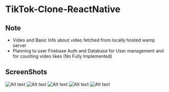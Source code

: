 # TikTok-Clone-ReactNative

## Note
* Video and Basic Info about video fetched from locally hosted wamp server 
* Planning to user Firebase Auth and Database for User management and for counting video likes (No Fully Implemented)

## ScreenShots
![Alt text](/screenshots/1.jpg?raw=true "Login")
![Alt text](/screenshots/2.jpg?raw=true "Register")
![Alt text](/screenshots/3.jpg?raw=true "Feed")
![Alt text](/screenshots/4.jpg?raw=true "Camera")
![Alt text](/screenshots/5.jpg?raw=true "User")
